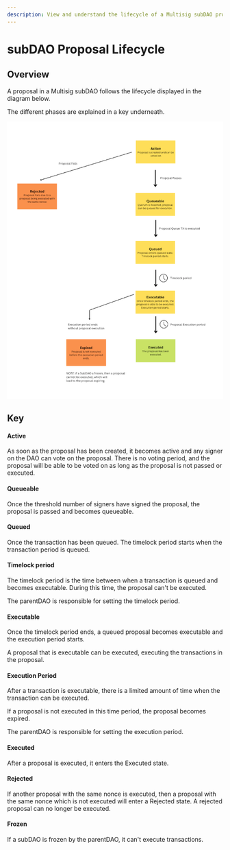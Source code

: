 ```yaml
---
description: View and understand the lifecycle of a Multisig subDAO proposal.
---
```


# subDAO Proposal Lifecycle

## Overview
A proposal in a Multisig subDAO follows the lifecycle displayed in the diagram below.

The different phases are explained in a key underneath.

![](../../../../.gitbook/assets/multisig-subdao-proposal-lifecycle.png)

## Key

#### Active
As soon as the proposal has been created, it becomes active and any signer on the DAO can vote on the proposal. There is no voting period, and the proposal will be able to be voted on as long as the proposal is not passed or executed.

#### Queueable
Once the threshold number of signers have signed the proposal, the proposal is passed and becomes queueable.

#### Queued
Once the transaction has been queued. The timelock period starts when the transaction period is queued.

#### Timelock period
The timelock period is the time between when a transaction is queued and becomes executable. During this time, the proposal can't be executed.

The parentDAO is responsible for setting the timelock period.

#### Executable
Once the timelock period ends, a queued proposal becomes executable and the execution period starts.

A proposal that is executable can be executed, executing the transactions in the proposal.

#### Execution Period
After a transaction is executable, there is a limited amount of time when the transaction can be executed.

If a proposal is not executed in this time period, the proposal becomes expired. 

The parentDAO is responsible for setting the execution period.

#### Executed
After a proposal is executed, it enters the Executed state.

#### Rejected
If another proposal with the same nonce is executed, then a proposal with the same nonce which is not executed will enter a Rejected state. A rejected proposal can no longer be executed.

#### Frozen
If a subDAO is frozen by the parentDAO, it can't execute transactions.